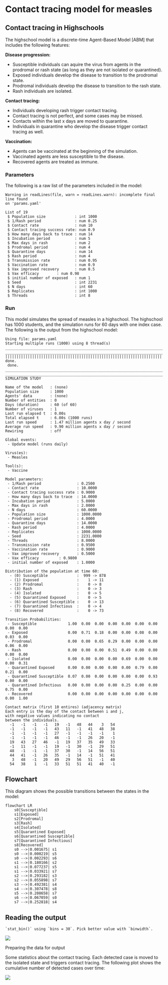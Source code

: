 # Contact tracing model for measles


## Contact tracing in Highschools

The highschool model is a discrete-time Agent-Based Model \[ABM\] that
includes the following features:

**Disease progression:**

- Susceptible individuals can aquire the virus from agents in the
  prodromal or rash state (as long as they are not isolated or
  quarantined).
- Exposed individuals develop the disease to transition to the prodromal
  state.
- Prodromal individuals develop the disease to transition to the rash
  state.
- Rash individuals are isolated.

**Contact tracing:**

- Individuals developing rash trigger contact tracing.
- Contact tracing is not perfect, and some cases may be missed.
- Contacts within the last x days are moved to quarantine.
- Individuals in quarantine who develop the disease trigger contact
  tracing as well.

**Vaccination:**

- Agents can be vaccinated at the beginning of the simulation.
- Vaccinated agents are less susceptible to the disease.
- Recovered agents are treated as immune.

### Parameters

The following is a raw list of the parameters included in the model:

    Warning in readLines(file, warn = readLines.warn): incomplete final line found
    on 'params.yaml'

    List of 19
     $ Population size             : int 1000
     $ 1/Rash period               : num 0.25
     $ Contact rate                : num 10
     $ Contact tracing success rate: num 0.9
     $ How many days back to trace : num 14
     $ Incubation period           : num 5
     $ Max days in rash            : num 2
     $ Prodromal period            : num 4
     $ Quarantine days             : num 14
     $ Rash period                 : num 4
     $ Transmission rate           : num 0.95
     $ Vaccination rate            : num 0.9
     $ Vax improved recovery       : num 0.5
     $ Vax efficacy        : num 0.98
     $ initial number of exposed   : num 1
     $ Seed                        : int 2231
     $ N days                      : int 60
     $ Replicates                  : int 1000
     $ Threads                     : int 8

### Run

This model simulates the spread of measles in a highschool. The
highschool has 1000 students, and the simulation runs for 60 days with
one index case. The following is the output from the highschool model:

    Using file: params.yaml
    Starting multiple runs (1000) using 8 thread(s)
    _________________________________________________________________________
    _________________________________________________________________________
    ||||||||||||||||||||||||||||||||||||||||||||||||||||||||||||||||||||||||| done.
     done.
    ________________________________________________________________________________
    ________________________________________________________________________________
    SIMULATION STUDY

    Name of the model   : (none)
    Population size     : 1000
    Agents' data        : (none)
    Number of entities  : 0
    Days (duration)     : 60 (of 60)
    Number of viruses   : 1
    Last run elapsed t  : 0.00s
    Total elapsed t     : 6.00s (1000 runs)
    Last run speed      : 1.47 million agents x day / second
    Average run speed   : 9.90 million agents x day / second
    Rewiring            : off

    Global events:
     - Update model (runs daily)

    Virus(es):
     - Measles

    Tool(s):
     - Vaccine

    Model parameters:
     - 1/Rash period                : 0.2500
     - Contact rate                 : 10.0000
     - Contact tracing success rate : 0.9000
     - How many days back to trace  : 14.0000
     - Incubation period            : 5.0000
     - Max days in rash             : 2.0000
     - N days                       : 60.0000
     - Population size              : 1000.0000
     - Prodromal period             : 4.0000
     - Quarantine days              : 14.0000
     - Rash period                  : 4.0000
     - Replicates                   : 1000.0000
     - Seed                         : 2231.0000
     - Threads                      : 8.0000
     - Transmission rate            : 0.9500
     - Vaccination rate             : 0.9000
     - Vax improved recovery        : 0.5000
     - Vax efficacy         : 0.9800
     - initial number of exposed    : 1.0000

    Distribution of the population at time 60:
      - (0) Susceptible             :  999 -> 878
      - (1) Exposed                 :    1 -> 11
      - (2) Prodromal               :    0 -> 8
      - (3) Rash                    :    0 -> 3
      - (4) Isolated                :    0 -> 5
      - (5) Quarantined Exposed     :    0 -> 5
      - (6) Quarantined Susceptible :    0 -> 13
      - (7) Quarantined Infectious  :    0 -> 4
      - (8) Recovered               :    0 -> 73

    Transition Probabilities:
     - Susceptible              1.00  0.00  0.00  0.00  0.00  0.00  0.00  0.00  0.00
     - Exposed                  0.00  0.71  0.18  0.00  0.00  0.08  0.00  0.03  0.00
     - Prodromal                0.00  0.00  0.65  0.29  0.00  0.00  0.00  0.06  0.00
     - Rash                     0.00  0.00  0.00  0.51  0.49  0.00  0.00  0.00  0.00
     - Isolated                 0.00  0.00  0.00  0.00  0.69  0.00  0.00  0.00  0.31
     - Quarantined Exposed      0.00  0.00  0.00  0.00  0.00  0.79  0.00  0.21  0.00
     - Quarantined Susceptible  0.07  0.00  0.00  0.00  0.00  0.00  0.93  0.00  0.00
     - Quarantined Infectious   0.00  0.00  0.00  0.00  0.25  0.00  0.00  0.75  0.00
     - Recovered                0.00  0.00  0.00  0.00  0.00  0.00  0.00  0.00  1.00

    Contact matrix (first 10 entires) (adjacency matrix)
    Each entry is the day of the contact between i and j, 
    with negative values indicating no contact 
    between the individuals.
      -1   -1   -1   -1   19   -1   48   44    3   54 
      -1   -1   -1   -1   43   11   -1   41   48   38 
      -1   -1   -1   -1   27   -1   -1   -1   -1    1 
      -1   -1   -1   -1   46   -1   -1   26   20   -1 
      19   43   27   46   -1   19   37   35   49   33 
      -1   11   -1   -1   19   -1   30   -1   29   51 
      48   -1   -1   -1   37   30   -1   14   56   51 
      44   41   -1   26   35   -1   14   -1   51   41 
       3   48   -1   20   49   29   56   51   -1   40 
      54   38    1   -1   33   51   51   41   40   -1 

## Flowchart

This diagram shows the possible transitions between the states in the
model:

``` mermaid
flowchart LR
    s0[Susceptible]
    s1[Exposed]
    s2[Prodromal]
    s3[Rash]
    s4[Isolated]
    s5[Quarantined Exposed]
    s6[Quarantined Susceptible]
    s7[Quarantined Infectious]
    s8[Recovered]
    s0 -->|0.001675| s1
    s0 -->|0.000219| s5
    s0 -->|0.002293| s6
    s1 -->|0.180166| s2
    s1 -->|0.077237| s5
    s1 -->|0.033921| s7
    s2 -->|0.293182| s3
    s2 -->|0.055898| s7
    s3 -->|0.492381| s4
    s4 -->|0.307478| s8
    s5 -->|0.208658| s7
    s6 -->|0.067059| s0
    s7 -->|0.252818| s4
```

## Reading the output

    `stat_bin()` using `bins = 30`. Pick better value with `binwidth`.

![](README_files/figure-commonmark/reading-history-1.png)

Preparing the data for output

Some statistics about the contact tracing. Each detected case is moved
to the isolated state and triggers contact tracing. The following plot
shows the cumulative number of detected cases over time:

![](README_files/figure-commonmark/contact-tracing-1.png)
